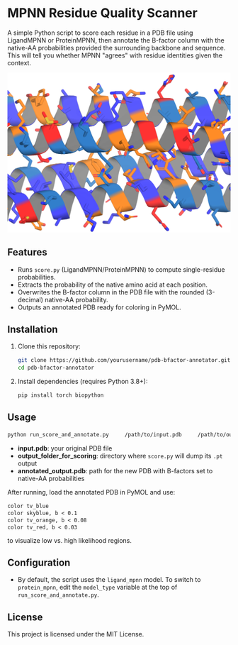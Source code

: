 # MPNN Residue Quality Scanner

A simple Python script to score each residue in a PDB file using LigandMPNN or ProteinMPNN, then annotate the B-factor column with the native-AA probabilities provided the surrounding backbone and sequence. This will tell you whether MPNN "agrees" with residue identities given the context.

![Per-residue likelihoods heatmap](./images/likelihoods.png)

## Features

- Runs `score.py` (LigandMPNN/ProteinMPNN) to compute single-residue probabilities.
- Extracts the probability of the native amino acid at each position.
- Overwrites the B-factor column in the PDB file with the rounded (3-decimal) native-AA probability.
- Outputs an annotated PDB ready for coloring in PyMOL.

## Installation

1. Clone this repository:
   ```bash
   git clone https://github.com/yourusername/pdb-bfactor-annotator.git
   cd pdb-bfactor-annotator
   ```
2. Install dependencies (requires Python 3.8+):
   ```bash
   pip install torch biopython
   ```

## Usage

```bash
python run_score_and_annotate.py     /path/to/input.pdb     /path/to/output_folder_for_scoring     /path/to/annotated_output.pdb
```

- **input.pdb**: your original PDB file  
- **output_folder_for_scoring**: directory where `score.py` will dump its `.pt` output  
- **annotated_output.pdb**: path for the new PDB with B-factors set to native-AA probabilities  

After running, load the annotated PDB in PyMOL and use:
```pymol
color tv_blue
color skyblue, b < 0.1
color tv_orange, b < 0.08
color tv_red, b < 0.03
```
to visualize low vs. high likelihood regions.

## Configuration

- By default, the script uses the `ligand_mpnn` model. To switch to `protein_mpnn`, edit the `model_type` variable at the top of `run_score_and_annotate.py`.

## License

This project is licensed under the MIT License.
